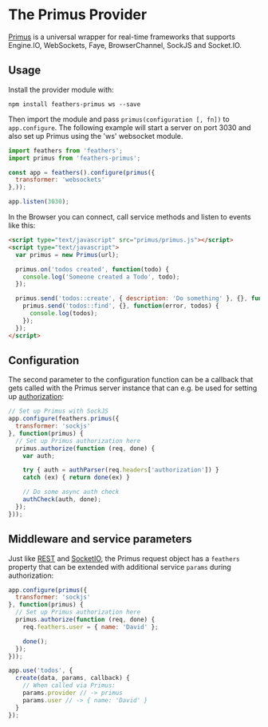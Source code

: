 # The Primus Provider

[Primus](https://github.com/primus/primus) is a universal wrapper for real-time frameworks that supports Engine.IO, WebSockets, Faye, BrowserChannel, SockJS and Socket.IO.

## Usage

Install the provider module with:

```
npm install feathers-primus ws --save
```

Then import the module and pass `primus(configuration [, fn])` to `app.configure`. The following example will start a server on port 3030 and also set up Primus using the 'ws' websocket module.

```js
import feathers from 'feathers';
import primus from 'feathers-primus';

const app = feathers().configure(primus({
  transformer: 'websockets'
},));

app.listen(3030);
```

In the Browser you can connect, call service methods and listen to events like this:

```html
<script type="text/javascript" src="primus/primus.js"></script>
<script type="text/javascript">
  var primus = new Primus(url);

  primus.on('todos created', function(todo) {
    console.log('Someone created a Todo', todo);
  });

  primus.send('todos::create', { description: 'Do something' }, {}, function() {
    primus.send('todos::find', {}, function(error, todos) {
      console.log(todos);
    });
  });
</script>
```

## Configuration

The second parameter to the configuration function can be a callback that gets called with the Primus server instance that can e.g. be used for setting up [authorization](https://github.com/primus/primus#authorization):

```js
// Set up Primus with SockJS
app.configure(feathers.primus({
  transformer: 'sockjs'
}, function(primus) {
  // Set up Primus authorization here
  primus.authorize(function (req, done) {
    var auth;

    try { auth = authParser(req.headers['authorization']) }
    catch (ex) { return done(ex) }

    // Do some async auth check
    authCheck(auth, done);
  });
}));
```

## Middleware and service parameters

Just like [REST](../rest.md) and [SocketIO](socket-io.md), the Primus request object has a `feathers` property that can be extended with additional service `params` during authorization:

```js
app.configure(primus({
  transformer: 'sockjs'
}, function(primus) {
  // Set up Primus authorization here
  primus.authorize(function (req, done) {
    req.feathers.user = { name: 'David' };

    done();
  });
}));

app.use('todos', {
  create(data, params, callback) {
    // When called via Primus:
    params.provider // -> primus
    params.user // -> { name: 'David' }
  }
});
```
